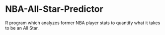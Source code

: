 # NBA-All-Star-Predictor
R program which analyzes former NBA player stats to quantify what it takes to be an All Star.
